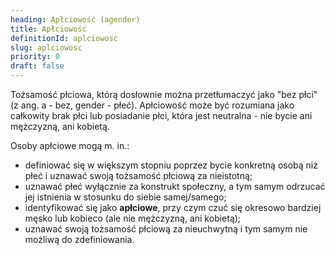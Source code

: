 ```yaml
---
heading: Apłciowość (agender)
title: Apłciowość
definitionId: aplciowosc
slug: aplciowosc
priority: 0
draft: false
---
```

Tożsamość płciowa, którą dosłownie można przetłumaczyć jako "bez płci" (z ang. a - bez, gender - płeć). Apłciowość może być rozumiana jako całkowity brak płci lub posiadanie płci, która jest neutralna - nie bycie ani mężczyzną, ani kobietą.

Osoby apłciowe mogą m. in.:

- definiować się w większym stopniu poprzez bycie konkretną osobą niż płeć i uznawać swoją tożsamość płciową za nieistotną;
- uznawać płeć wyłącznie za konstrukt społeczny, a tym samym odrzucać jej istnienia w stosunku do siebie samej/samego;
- identyfikować się jako **apłciowe**, przy czym czuć się okresowo bardziej męsko lub kobieco (ale nie mężczyzną, ani kobietą);
- uznawać swoją tożsamość płciową za nieuchwytną i tym samym nie możliwą do zdefiniowania.